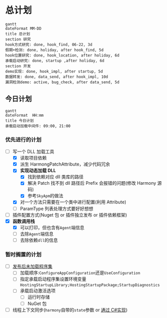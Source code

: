 # 总计划

```mermaid
gantt
dateFormat MM-DD
title 总计划
section 研究
hook方式研究: done, hook_find, 06-22, 3d
假期+检测: done, holiday, after hook_find, 5d
hook位置研究: done, hook_location, after holiday, 6d
承载启动研究: done, startup ,after holiday, 6d
section 开发
demo实现: done, hook_impl, after startup, 5d
数据转发: done, data_send, after hook_impl, 10d
漏洞检测demo: active, bug_check, after data_send, 5d
```

## 今日计划

```mermaid
gantt
dateFormat  HH:mm
title 今日计划
承载启动加载中间件: 09:00, 21:00
```

### 优先进行的计划

- [ ] 写一个 DLL 加载工具
  - [x] 读取项目依赖
  - [x] 派生 HarmongPatchAttribute，减少代码冗余
  - [x] **实现动态加载 DLL**
    - [x] 找到依赖对应 dll 类库的路径
    - [x] 解决 Patch 找不到 dll 路径后 Prefix 会报错的问题(修改 Harmony 源码)
    - [x] 参考`SkyApm`的做法
  - [x] 对一个方法只需要在一个类中进行配置(利用 Attribute)
  - [ ] ParamType 列表处理方式要好好想想
- [ ] 插件配置方式(Nuget 包 or 插件独立发布 or 插件依赖框架)
- [x] **函数调用栈**
  - [x] 可以打印，但也含有`Agent`端信息
  - [ ] 去除`Agent`端信息
  - [ ] 去除依赖`dll`的信息

### 暂时搁置的计划

- [ ] [发布后未加载程序集](https://docs.microsoft.com/zh-cn/aspnet/core/fundamentals/host/platform-specific-configuration?view=aspnetcore-3.1)
  - [ ] 加载顺序:`ConfigureAppConfiguration`还是`UseConfiguration`
  - [ ] 指定承载启动程序集设置环境变量`HostingStartupLibrary;HostingStartupPackage;StartupDiagnostics`
  - [ ] 承载启动激活选项
    - [ ] 运行时存储
    - [ ] NuGet 包
- [ ] 线程上下文同步(`harmony`自带的`state`参数 or [通过 C#实现](https://lindexi.gitee.io/post/C-dotnet-%E8%87%AA%E5%B7%B1%E5%AE%9E%E7%8E%B0%E4%B8%80%E4%B8%AA%E7%BA%BF%E7%A8%8B%E5%90%8C%E6%AD%A5%E4%B8%8A%E4%B8%8B%E6%96%87.html))
